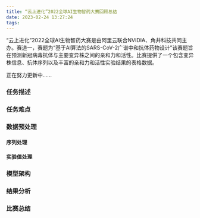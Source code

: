 ```yaml
---
title: “云上进化”2022全球AI生物智药大赛回顾总结
date: 2023-02-24 13:27:24
tags:
---
```

“云上进化”2022全球AI生物智药大赛是由阿里云联合NVIDIA、角井科技共同主办。赛道一，赛题为“基于AI算法的SARS-CoV-2广谱中和抗体药物设计”该赛题旨在预测新冠病毒抗体与主要变异株之间的亲和力和活性。比赛提供了一个包含变异株信息、抗体序列以及丰富的亲和力和活性实验结果的表格数据。
<!--more-->

正在努力更新中......
### 任务描述


### 任务难点


### 数据预处理

#### 序列处理

#### 实验值处理


### 模型架构


### 结果分析


### 比赛总结
